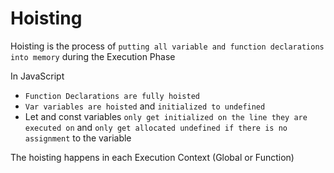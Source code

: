 # Hoisting

Hoisting is the process of `putting all variable and function declarations into memory` during the Execution Phase

In JavaScript

- `Function Declarations are fully hoisted`
- `Var variables are hoisted` and `initialized to undefined`
- Let and const variables `only get initialized on the line they are executed on` and `only get allocated undefined if there is no assignment` to the variable

The hoisting happens in each Execution Context (Global or Function)
